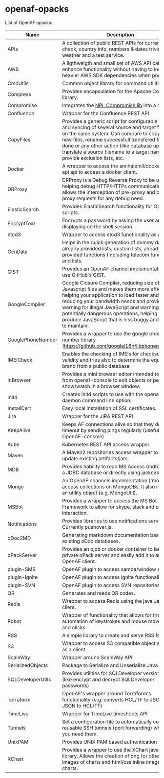   # openaf-opacks
  
  List of OpenAF opacks:
  
  | Name   | Description   |
  |--------|---------------|
  |APIs|A collection of public REST APIs for currency check, country info, numbers &amp; dates trivia, GeoIP, weather and a test service.|
  |AWS|A ligthweigth and small set of AWS API calls to enhance functionality without having to include heavier AWS SDK dependencies when possible.|
  |CmdUtils|Common object library for command utilities|
  |Compress|Provides encapsulation for the Apache Compress library.|
  |Compromise|Integrates the [NPL Compromise lib](https://github.com/nlp-compromise/compromise) into a opack.|
  |Confluence|Wrapper for the Confluence REST API|
  |CopyFiles|Provides a generic script for configurable copy and syncing of several source and target folders on the same system. Can compare to copy only new files, rename successfull transfered files to done or any other action (like database update), translate a source filename to a target name, provide exclusion lists, etc.|
  |Docker|A wrapper to access the amihaiemil/docker-java-api api to access a docker client.|
  |DRProxy|DRProxy is a Debug Reverse Proxy to be used in helping debug HTTP/HTTPs communication. It allows the interception of pre-proxy and post-proxy requests for any debug need.|
  |ElasticSearch|Provides ElasticSearch functionality for OpenAF scripts.|
  |EncryptText|Encrypts a password by asking the user and not displaying on the shell session.|
  |etcd3| Wrapper to access etcd3 functionality as a client.|
  |GenData|Helps in the quick generation of dummy data with already provided lists, custom lists, already provided functions (including telecom functions) and lists.|
  |GIST|Provides an OpenAF channel implementation to use GitHub&#x27;s GIST.|
  |GoogleCompiler|Google Closure Compiler, reducing size of Javascript files and makes them more efficient helping your application to load faster and reducing your bandwidth needs and provides warning for illegal JavaScript and warnings for potentially dangerous operations, helping you to produce JavaScript that is less buggy and easier to maintain.|
  |GooglePhoneNumber|Provides a wrapper to use the google phone number library (https://github.com/googlei18n/libphonenumber/).|
  |IMEICheck|Enables the checking of IMEIs for checksum validity and tries also to determine the equipment brand from a public database|
  |inBrowser|Provides a mini browser editor intended to use from openaf-console to edit objects or perform show/watch in a browser window.|
  |initd|Creates initd scripts to use with the openaf&#x27;s --daemon command line option.|
  |InstallCert|Easy local installation of SSL certificates.|
  |Jira|Wrapper for the JIRA REST API|
  |KeepAlive|Keeps AF connections alive so that they don&#x27;t timeout by sending pings regularly (useful with OpenAF-console)|
  |Kube|Kubernetes REST API access wrapper|
  |Maven|A Maven2 repositories access wrapper to get or update existing artifacts/jars.|
  |MDB|Provides hability to read MS Access (mdb) files as a JDBC database or directly using jackcess.|
  |Mongo|An OpenAF channels implementation (&#x27;mongo&#x27;) to access collections on MongoDBs. It also includes an utility object (e.g. MongoUtil).|
  |MSBot|Provides a wrapper to access the MS Bot Framework to allow for skype, slack and others interaction.|
  |Notifications|Provides libraries to use notifications services. Currently pushover.js.|
  |oDoc2MD|Generating markdown documentation based on existing oDoc databases.|
  |oPackServer|Provides an ojob or docker container to launch a private oPack server and easily add it to any OpenAF client.|
  |plugin-SMB|OpenAF plugin to access samba/window shares.|
  |plugin-Ignite|OpenAF plugin to access Ignite functionality.|
  |plugin-SVN|OpenAF plugin to access SVN repositories.|
  |QR|Generates and reads QR codes.|
  |Redis|Wrapper to access Redis using the java Jedis client.|
  |Robot|Wrapper of functionality that allows for the automation of keystrokes and mouse movements and clicks. |
  |RSS|A simple library to create and serve RSS feeds.|
  |S3|Wrapper to access S3 compatible object storages as a client.|
  |ScaleWay|Wrapper around ScaleWay API.| 
  |SerializedObjects|Package to Serialize and Unserialize Java Objects|
  |SQLDeveloperUtils|Provides utilities for SQLDeveloper version &gt;&#x3D; 4 (like encrypt and decrypt SQLDeveloper passwords)|
  |Terraform|OpenAF's wrapper around Terraform's functionality (e.g. converts HCL/TF to JSON and JSON to HCL/TF)|
  |TimeLive|Wrapper for TimeLive timesheets API|
  |Tunnels|Set a configuration file to automatically connect reusable SSH tunnels (port forwarding) whenever you need them.|
  |UnixPAM|Provides UNIX PAM based authentication|
  |XChart|Provides a wrapper to use the XChart java charts library. Allows the creation of png (or others) images of charts and html/css inline images of charts.|
  